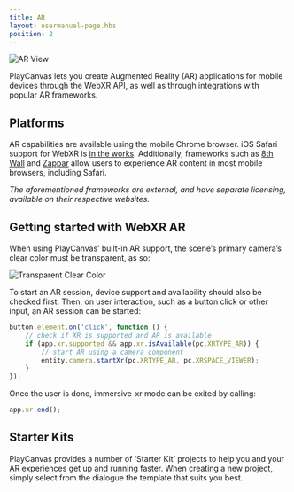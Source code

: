 ```yaml
---
title: AR
layout: usermanual-page.hbs
position: 2
---
```


![AR View][1]

PlayCanvas lets you create Augmented Reality (AR) applications for mobile devices through the WebXR API, as well as through integrations with popular AR frameworks.

## Platforms

AR capabilities are available using the mobile Chrome browser. iOS Safari support for WebXR is [in the works][2]. Additionally, frameworks such as [8th Wall][3] and [Zappar][4] allow users to experience AR content in most mobile browsers, including Safari.

*The aforementioned frameworks are external, and have separate licensing, available on their respective websites.*

## Getting started with WebXR AR

When using PlayCanvas’ built-in AR support, the scene’s primary camera’s clear color must be transparent, as so:

![Transparent Clear Color][5]

To start an AR session, device support and availability should also be checked first. Then, on user interaction, such as a button click or other input, an AR session can be started:

```javascript
button.element.on('click', function () {
    // check if XR is supported and AR is available
    if (app.xr.supported && app.xr.isAvailable(pc.XRTYPE_AR)) {
        // start AR using a camera component
        entity.camera.startXr(pc.XRTYPE_AR, pc.XRSPACE_VIEWER);
    }
});
```

Once the user is done, immersive-xr mode can be exited by calling:

```javascript
app.xr.end();
```

## Starter Kits

PlayCanvas provides a number of ‘Starter Kit’ projects to help you and your AR experiences get up and running faster. When creating a new project, simply select from the dialogue the template that suits you best.

[1]: /images/user-manual/xr/ar-view.png
[2]: https://webkit.org/status/#specification-webxr
[3]: https://www.8thwall.com/
[4]: https://www.zappar.com/
[5]: /images/user-manual/xr/ar/transparent-clear-color.png